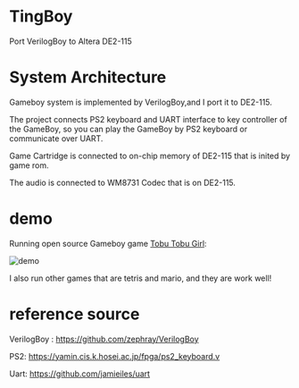 # TingBoy

Port VerilogBoy to Altera DE2-115

# System Architecture

Gameboy system is implemented by VerilogBoy,and I port it to DE2-115.

The project connects PS2 keyboard and UART interface to key controller of the GameBoy, so you can play the GameBoy by PS2 keyboard or communicate over UART.


Game Cartridge is connected to on-chip memory of DE2-115 that is inited by game rom.

The audio is connected to WM8731 Codec that is on DE2-115.

# demo

Running open source Gameboy game [Tobu Tobu Girl](http://tangramgames.dk/tobutobugirl/):

![demo](https://github.com/strong-Ting/VerilogBoyDE2-115/blob/main/doc/tobu.jpg?raw=true)

I also run other games that are tetris and mario, and they are work well!

# reference source

VerilogBoy : https://github.com/zephray/VerilogBoy

PS2: https://yamin.cis.k.hosei.ac.jp/fpga/ps2_keyboard.v

Uart: https://github.com/jamieiles/uart